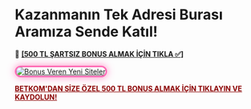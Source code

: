 # Kazanmanın Tek Adresi Burası Aramıza Sende Katıl!
<p>🔗 <a href="https://cutt.ly/ze5DePku" target="_blank"><strong>[500 TL ŞARTSIZ BONUS ALMAK İÇİN TIKLA ✅]</strong></a></p>
<a href="https://cutt.ly/ze5DePku" title="Bonus Veren Yeni Siteler">
  <img src="https://i.ibb.co/k2cvYXhM/Ekran-g-r-nt-s-2025-03-12-185850.png" alt="Bonus Veren Yeni Siteler" style="max-width: 100%; border: 3px solid #ff69b4; border-radius: 15px; box-shadow: 0px 0px 15px rgba(255, 105, 180, 0.8);">
</a>
<p> <a href="https://cutt.ly/ze5DePku" style="color: #8b0000; font-weight: bold;">BETKOM'DAN SİZE ÖZEL 500 TL BONUS ALMAK İÇİN TIKLAYIN VE KAYDOLUN!</a></p>

